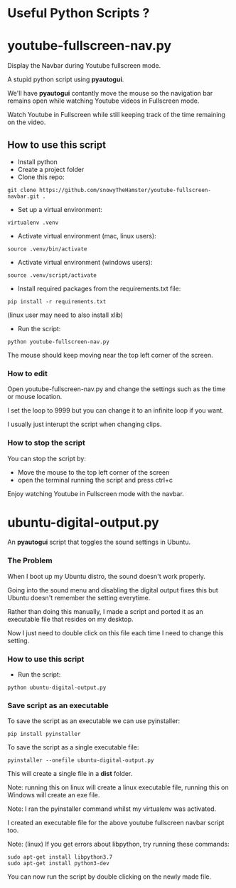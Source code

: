# Useful Python Scripts ?


# youtube-fullscreen-nav.py

Display the Navbar during Youtube fullscreen mode.

A stupid python script using **pyautogui**.

We'll have **pyautogui** contantly move the mouse so the navigation bar remains open while watching Youtube videos in Fullscreen mode.

Watch Youtube in Fullscreen while still keeping track of the time remaining on the video.

## How to use this script

- Install python
- Create a project folder
- Clone this repo:

```
git clone https://github.com/snowyTheHamster/youtube-fullscreen-navbar.git .
```

- Set up a virtual environment:

```
virtualenv .venv
```

- Activate virtual environment (mac, linux users):

```
source .venv/bin/activate
```

- Activate virtual environment (windows users):

```
source .venv/script/activate
```

- Install required packages from the requirements.txt file:

```
pip install -r requirements.txt
```

(linux user may need to also install xlib)

- Run the script:

```
python youtube-fullscreen-nav.py
```

The mouse should keep moving near the top left corner of the screen.

### How to edit

Open youtube-fullscreen-nav.py and change the settings such as the time or mouse location.

I set the loop to 9999 but you can change it to an infinite loop if you want.

I usually just interupt the script when changing clips.


### How to stop the script

You can stop the script by:

- Move the mouse to the top left corner of the screen
- open the terminal running the script and press ctrl+c

Enjoy watching Youtube in Fullscreen mode with the navbar.


# ubuntu-digital-output.py

An **pyautogui** script that toggles the sound settings in Ubuntu.

### The Problem

When I boot up my Ubuntu distro, the sound doesn't work properly.

Going into the sound menu and disabling the digital output fixes this but Ubuntu doesn't remember the setting everytime.

Rather than doing this manually, I made a script and ported it as an executable file that resides on my desktop.

Now I just need to double click on this file each time I need to change this setting.

### How to use this script

- Run the script:

```
python ubuntu-digital-output.py
```

### Save script as an executable

To save the script as an executable we can use pyinstaller:

```
pip install pyinstaller
```

To save the script as a single executable file:

```
pyinstaller --onefile ubuntu-digital-output.py
```

This will create a single file in a **dist** folder.

Note: running this on linux will create a linux executable file, running this on Windows will create an exe file.

Note: I ran the pyinstaller command whilst my virtualenv was activated.

I created an executable file for the above youtube fullscreen navbar script too.

Note: (linux) If you get errors about libpython, try running these commands:

```
sudo apt-get install libpython3.7
sudo apt-get install python3-dev
```

You can now run the script by double clicking on the newly made file.